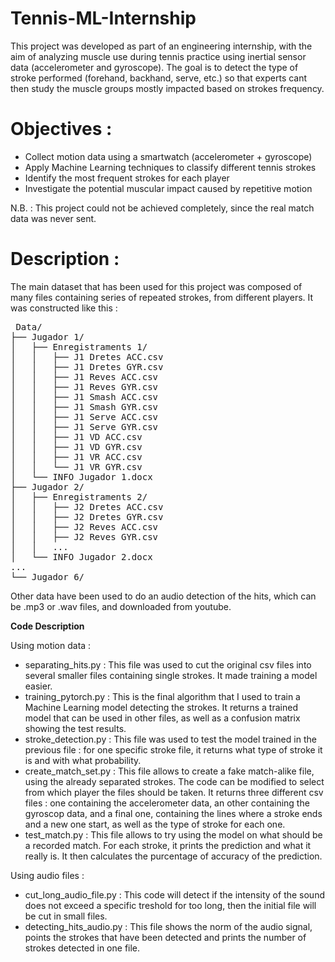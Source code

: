 # Tennis-ML-Internship

This project was developed as part of an engineering internship, with the aim of analyzing muscle use during tennis practice using inertial sensor data (accelerometer and gyroscope).
The goal is to detect the type of stroke performed (forehand, backhand, serve, etc.) so that experts cant then study the muscle groups mostly impacted based on strokes frequency.

# Objectives :

- Collect motion data using a smartwatch (accelerometer + gyroscope)
- Apply Machine Learning techniques to classify different tennis strokes
- Identify the most frequent strokes for each player
- Investigate the potential muscular impact caused by repetitive motion

N.B. : This project could not be achieved completely, since the real match data was never sent.

# Description :

The main dataset that has been used for this project was composed of many files containing series of repeated strokes, from different players.
It was constructed like this :

<pre> Data/
├── Jugador 1/
│   ├── Enregistraments 1/
│   │   ├── J1 Dretes ACC.csv
│   │   ├── J1 Dretes GYR.csv
│   │   ├── J1 Reves ACC.csv
│   │   ├── J1 Reves GYR.csv
│   │   ├── J1 Smash ACC.csv
│   │   ├── J1 Smash GYR.csv
│   │   ├── J1 Serve ACC.csv
│   │   ├── J1 Serve GYR.csv
│   │   ├── J1 VD ACC.csv
│   │   ├── J1 VD GYR.csv
│   │   ├── J1 VR ACC.csv
│   │   └── J1 VR GYR.csv
│   └── INFO Jugador 1.docx
├── Jugador 2/
│   ├── Enregistraments 2/
│   │   ├── J2 Dretes ACC.csv
│   │   ├── J2 Dretes GYR.csv
│   │   ├── J2 Reves ACC.csv
│   │   ├── J2 Reves GYR.csv
│   │   ...
│   └── INFO Jugador 2.docx
...
└── Jugador 6/ </pre>

Other data have been used to do an audio detection of the hits, which can be .mp3 or .wav files, and downloaded from youtube.

**Code Description**

Using motion data :

- separating_hits.py : This file was used to cut the original csv files into several smaller files containing single strokes. It made training a model easier.
- training_pytorch.py : This is the final algorithm that I used to train a Machine Learning model detecting the strokes. It returns a trained model that can be used in other files, as well as a confusion matrix showing the test results.
- stroke_detection.py : This file was used to test the model trained in the previous file : for one specific stroke file, it returns what type of stroke it is and with what probability.
- create_match_set.py : This file allows to create a fake match-alike file, using the already separated strokes. The code can be modified to select from which player the files should be taken. It returns three different csv files : one containing the accelerometer data, an other containing the gyroscop data, and a final one, containing the lines where a stroke ends and a new one start, as well as the type of stroke for each one.
- test_match.py : This file allows to try using the model on what should be a recorded match. For each stroke, it prints the prediction and what it really is. It then calculates the purcentage of accuracy of the prediction.


Using audio files :

- cut_long_audio_file.py : This code will detect if the intensity of the sound does not exceed a specific treshold for too long, then the initial file will be cut in small files.
- detecting_hits_audio.py : This file shows the norm of the audio signal, points the strokes that have been detected and prints the number of strokes detected in one file.





